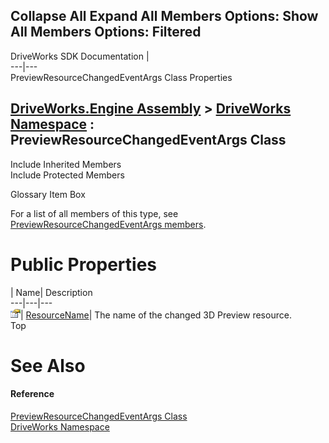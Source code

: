 Collapse All Expand All Members Options: Show All  Members Options: Filtered   
---  
DriveWorks SDK Documentation  |   
---|---  
PreviewResourceChangedEventArgs Class Properties   
  
[DriveWorks.Engine Assembly](topic2156.md) > [DriveWorks Namespace](topic2159.md) : PreviewResourceChangedEventArgs Class  
---  
  
Include Inherited Members    
Include Protected Members    


Glossary Item Box

For a list of all members of this type, see [PreviewResourceChangedEventArgs members](topic3820.md).

# Public Properties

| Name| Description  
---|---|---  
![Public Property](dotnetimages/publicProperty.gif)| [ResourceName](topic3826.md)| The name of the changed 3D Preview resource.   
Top

# See Also

#### Reference

[PreviewResourceChangedEventArgs Class](topic3819.md)   
[DriveWorks Namespace](topic2159.md)


